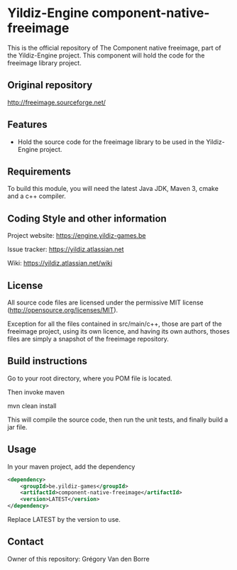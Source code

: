 # Yildiz-Engine component-native-freeimage

This is the official repository of The Component native freeimage, part of the Yildiz-Engine project.
This component will hold the code for the freeimage library project.

## Original repository
http://freeimage.sourceforge.net/

## Features

* Hold the source code for the freeimage library to be used in the Yildiz-Engine project.

## Requirements

To build this module, you will need the latest Java JDK, Maven 3, cmake and a c++ compiler.

## Coding Style and other information

Project website:
https://engine.yildiz-games.be

Issue tracker:
https://yildiz.atlassian.net

Wiki:
https://yildiz.atlassian.net/wiki

## License

All source code files are licensed under the permissive MIT license
(http://opensource.org/licenses/MIT).

Exception for all the files contained in src/main/c++, those are part of the freeimage project, using its own licence, and having its own authors, thoses files are simply a snapshot of the freeimage repository.

## Build instructions

Go to your root directory, where you POM file is located.

Then invoke maven

mvn clean install

This will compile the source code, then run the unit tests, and finally build a jar file.

## Usage

In your maven project, add the dependency

```xml
<dependency>
    <groupId>be.yildiz-games</groupId>
    <artifactId>component-native-freeimage</artifactId>
    <version>LATEST</version>
</dependency>
```
Replace LATEST by the version to use.

## Contact
Owner of this repository: Grégory Van den Borre
